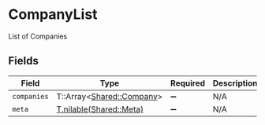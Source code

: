 # CompanyList

List of Companies


## Fields

| Field                                                       | Type                                                        | Required                                                    | Description                                                 |
| ----------------------------------------------------------- | ----------------------------------------------------------- | ----------------------------------------------------------- | ----------------------------------------------------------- |
| `companies`                                                 | T::Array<[Shared::Company](../../models/shared/company.md)> | :heavy_minus_sign:                                          | N/A                                                         |
| `meta`                                                      | [T.nilable(Shared::Meta)](../../models/shared/meta.md)      | :heavy_minus_sign:                                          | N/A                                                         |